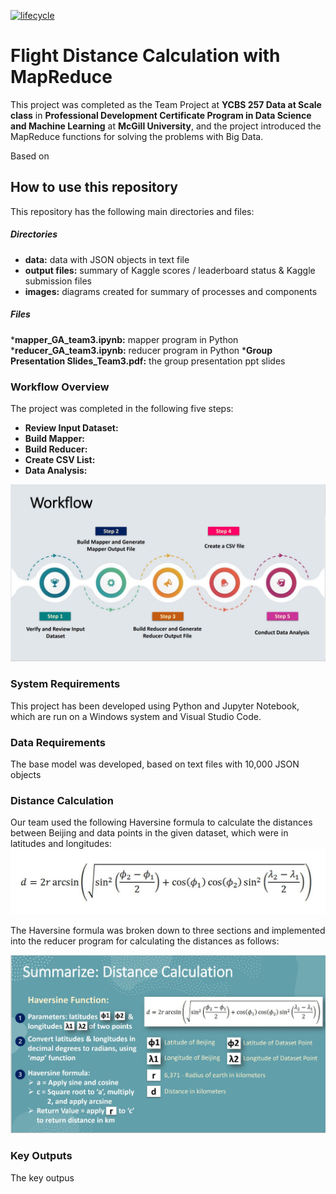 [![lifecycle](https://img.shields.io/badge/lifecycle-experimental-orange.svg)](https://www.tidyverse.org/lifecycle/#experimental)

# Flight Distance Calculation with MapReduce

This project was completed as the Team Project at __YCBS 257 Data at Scale class__ in __Professional Development Certificate Program in Data Science and Machine Learning__ at __McGill University__, and the project introduced the MapReduce functions for solving the problems with Big Data. 

Based on 

## How to use this repository

This repository has the following main directories and files:

##### Directories
* __data:__ data with JSON objects in text file
* __output files:__ summary of Kaggle scores / leaderboard status & Kaggle submission files
* __images:__ diagrams created for summary of processes and components

##### Files
*__mapper_GA_team3.ipynb:__ mapper program in Python
*__reducer_GA_team3.ipynb:__ reducer program in Python
*__Group Presentation Slides_Team3.pdf:__ the group presentation ppt slides

### Workflow Overview

The project was completed in the following five steps:
* __Review Input Dataset:__
* __Build Mapper:__ 
* __Build Reducer:__
* __Create CSV List:__
* __Data Analysis:__

![workflow](https://github.com/Nicole-Hong/Flight_Distance_Calculation_with_MapReduce/blob/main/images/workflow.JPG)

### System Requirements

This project has been developed using Python and Jupyter Notebook, which are run on a Windows system and Visual Studio Code. 

### Data Requirements

The base model was developed, based on text files with 10,000 JSON objects

### Distance Calculation

Our team used the following Haversine formula to calculate the distances between Beijing and data points in the given dataset, which were in latitudes and longitudes:
![formula](https://github.com/Nicole-Hong/Flight_Distance_Calculation_with_MapReduce/blob/main/images/haversine.JPG)

The Haversine formula was broken down to three sections and implemented into the reducer program for calculating the distances as follows:

![haversine_details](https://github.com/Nicole-Hong/Flight_Distance_Calculation_with_MapReduce/blob/main/images/haversine_details.JPG)

### Key Outputs

The key outpus



